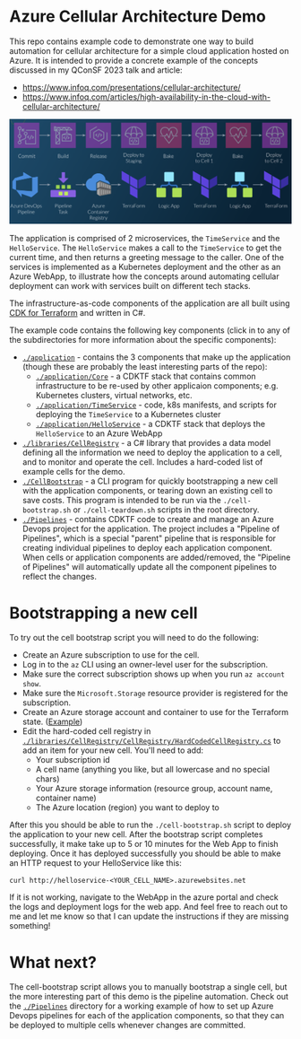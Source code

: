 # Azure Cellular Architecture Demo

This repo contains example code to demonstrate one way to build automation for cellular architecture for a simple cloud
application hosted on Azure. It is intended to provide a concrete example of the concepts discussed in my QConSF 2023
talk and article:

* https://www.infoq.com/presentations/cellular-architecture/
* https://www.infoq.com/articles/high-availability-in-the-cloud-with-cellular-architecture/

![Deployment template](./deployment-template.png)

The application is comprised of 2 microservices, the `TimeService` and the `HelloService`. The `HelloService` makes a
call to the `TimeService` to get the current time, and then returns a greeting message to the caller. One of the services
is implemented as a Kubernetes deployment and the other as an Azure WebApp, to illustrate how the concepts around
automating cellular deployment can work with services built on different tech stacks.

The infrastructure-as-code components of the application are all built using [CDK for Terraform](https://developer.hashicorp.com/terraform/cdktf)
and written in C#.

The example code contains the following key components (click in to any of the subdirectories for more information about
the specific components):

* [`./application`](https://github.com/cprice404/azure-cellular-demo/tree/main/application) - contains the 3 components that make up the application (though these are probably the least interesting
  parts of the repo):
  * [`./application/Core`](https://github.com/cprice404/azure-cellular-demo/tree/main/application/Core) - a CDKTF stack that contains common infrastructure to be re-used by other applicaion
    components; e.g. Kubernetes clusters, virtual networks, etc.
  * [`./application/TimeService`](https://github.com/cprice404/azure-cellular-demo/tree/main/application/TimeService) - code, k8s manifests, and scripts for deploying the `TimeService` to a Kubernetes cluster
  * [`./application/HelloService`](https://github.com/cprice404/azure-cellular-demo/tree/main/application/HelloService) - a CDKTF stack that deploys the `HelloService` to an Azure WebApp
* [`./libraries/CellRegistry`](https://github.com/cprice404/azure-cellular-demo/tree/main/libraries/CellRegistry) - a C# library that provides a data model defining all the information we need to deploy
  the application to a cell, and to monitor and operate the cell. Includes a hard-coded list of example cells for the demo.
* [`./CellBootstrap`](https://github.com/cprice404/azure-cellular-demo/tree/main/CellBootstrap) - a CLI program for quickly bootstrapping a new cell with the application components, or tearing down
  an existing cell to save costs. This program is intended to be run via the `./cell-bootstrap.sh` or `./cell-teardown.sh`
  scripts in the root directory.
* [`./Pipelines`](https://github.com/cprice404/azure-cellular-demo/tree/main/Pipelines) - contains CDKTF code to create and manage an Azure Devops project for the application. The project includes
  a "Pipeline of Pipelines", which is a special "parent" pipeline that is responsible for creating individual pipelines
  to deploy each application component. When cells or application components are added/removed, the "Pipeline of Pipelines"
  will automatically update all the component pipelines to reflect the changes.

# Bootstrapping a new cell

To try out the cell bootstrap script you will need to do the following:

* Create an Azure subscription to use for the cell.
* Log in to the `az` CLI using an owner-level user for the subscription.
* Make sure the correct subscription shows up when you run `az account show`.
* Make sure the `Microsoft.Storage` resource provider is registered for the subscription.
* Create an Azure storage account and container to use for the Terraform state. ([Example](https://learn.microsoft.com/en-us/azure/developer/terraform/store-state-in-azure-storage?tabs=azure-cli#2-configure-remote-state-storage-account))
* Edit the hard-coded cell registry in [`./libraries/CellRegistry/CellRegistry/HardCodedCellRegistry.cs`](https://github.com/cprice404/azure-cellular-demo/tree/main/libraries/CellRegistry/CellRegistry/HardCodedCellRegistry.cs) to add an item
  for your new cell. You'll need to add:
  * Your subscription id
  * A cell name (anything you like, but all lowercase and no special chars)
  * Your Azure storage information (resource group, account name, container name)
  * The Azure location (region) you want to deploy to

After this you should be able to run the `./cell-bootstrap.sh` script to deploy the application to your new cell. After
the bootstrap script completes successfully, it make take up to 5 or 10 minutes for the Web App to finish deploying.
Once it has deployed successfully you should be able to make an HTTP request to your HelloService like this:

```
curl http://helloservice-<YOUR_CELL_NAME>.azurewebsites.net
```

If it is not working, navigate to the WebApp in the azure portal and check the logs and deployment logs for the web app.
And feel free to reach out to me and let me know so that I can update the instructions if they are missing something!

# What next?

The cell-bootstrap script allows you to manually bootstrap a single cell, but the more interesting part of this demo is
the pipeline automation. Check out the [`./Pipelines`](https://github.com/cprice404/azure-cellular-demo/tree/main/Pipelines) directory for a working example of how to set up Azure Devops pipelines
for each of the application components, so that they can be deployed to multiple cells whenever changes are committed.
